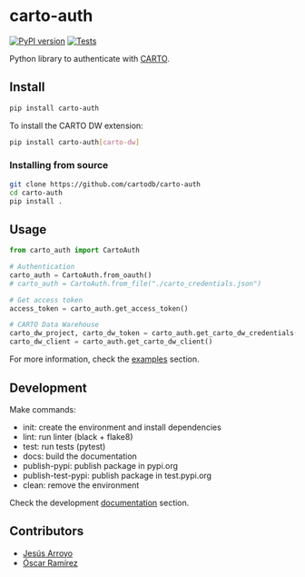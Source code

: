 # carto-auth

[![PyPI version](https://badge.fury.io/py/carto-auth.svg)](https://badge.fury.io/py/carto-auth)
[![Tests](https://github.com/cartodb/carto-auth/actions/workflows/ci.yml/badge.svg)](https://github.com/cartodb/carto-auth/actions)

Python library to authenticate with [CARTO](carto.com).

## Install

```bash
pip install carto-auth
```

To install the CARTO DW extension:

```bash
pip install carto-auth[carto-dw]
```

### Installing from source

```bash
git clone https://github.com/cartodb/carto-auth
cd carto-auth
pip install .
```

## Usage

```py
from carto_auth import CartoAuth

# Authentication
carto_auth = CartoAuth.from_oauth()
# carto_auth = CartoAuth.from_file("./carto_credentials.json")

# Get access token
access_token = carto_auth.get_access_token()

# CARTO Data Warehouse
carto_dw_project, carto_dw_token = carto_auth.get_carto_dw_credentials()
carto_dw_client = carto_auth.get_carto_dw_client()
```

For more information, check the [examples](./examples) section.

## Development

Make commands:

- init: create the environment and install dependencies
- lint: run linter (black + flake8)
- test: run tests (pytest)
- docs: build the documentation
- publish-pypi: publish package in pypi.org
- publish-test-pypi: publish package in test.pypi.org
- clean: remove the environment

Check the development [documentation](./docs) section.

## Contributors

- [Jesús Arroyo](https://github.com/jesus89)
- [Óscar Ramírez](https://github.com/tuxskar)
